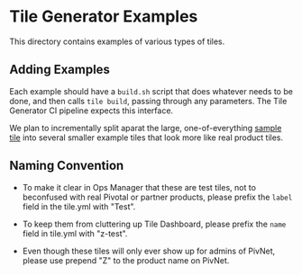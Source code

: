 # Tile Generator Examples
This directory contains examples of various types of tiles.

## Adding Examples
Each example should have a `build.sh` script that does whatever needs
to be done, and then calls `tile build`, passing through any
parameters. The Tile Generator CI pipeline expects this interface.

We plan to incrementally split aparat the large, one-of-everything
[sample tile](../sample) into several smaller example tiles that look
more like real product tiles.

## Naming Convention
- To make it clear in Ops Manager that these are test tiles, not to
  beconfused with real Pivotal or partner products, please prefix the
  `label` field in the tile.yml with "Test".

- To keep them from cluttering up Tile Dashboard, please prefix the
  `name` field in tile.yml with "z-test".

- Even though these tiles will only ever show up for admins of PivNet,
  please use prepend "Z" to the product name on PivNet.
